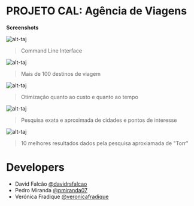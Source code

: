 # PROJETO CAL: Agência de Viagens


**Screenshots**

![alt-taj](https://github.com/davidrsfalcao/CAL-proj1/blob/master/Project%201/Screenshots/Screenshot1.png)

> Command Line Interface

![alt-taj](https://github.com/davidrsfalcao/CAL-proj1/blob/master/Project%201/Screenshots/Screenshot2.png)

> Mais de 100 destinos de viagem

![alt-taj](https://github.com/davidrsfalcao/CAL-proj1/blob/master/Project%201/Screenshots/Screenshot3.png)

> Otimização quanto ao custo e quanto ao tempo

![alt-taj](https://github.com/davidrsfalcao/CAL-proj1/blob/master/Project%202/Screenshots/Screenshot1.png)

> Pesquisa exata e aproximada de cidades e pontos de interesse

![alt-taj](https://github.com/davidrsfalcao/CAL-proj1/blob/master/Project%202/Screenshots/Screenshot2.png)

> 10 melhores resultados dados pela pesquisa aproxiamada de "Torr"


# Developers
- David Falcão [@davidrsfalcao](https://github.com/davidrsfalcao)
- Pedro Miranda [@pmiranda07](https://github.com/pmiranda07)
- Verónica Fradique [@veronicafradique](https://github.com/veronicafradique)

